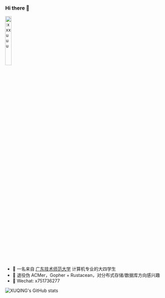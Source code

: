 ### Hi there 👋


<img src="https://count.getloli.com/get/@:xxxuuu" alt=":xxxuuu" width="20%" />

- 🔭 一名来自 [广东技术师范大学](https://www.gpnu.edu.cn/) 计算机专业的大四学生
- 🎈 退役伪 ACMer，Gopher + Rustacean，对分布式存储/数据库方向感兴趣
- 💬 Wechat: x751736277

<img alt="XUQING's GitHub stats" src="https://github-readme-stats-liart-theta.vercel.app/api?username=xxxuuu&count_private=true&show_icons=true&include_all_commits=true&hide_title=true"/>
